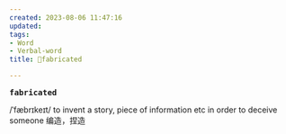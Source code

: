 ```yaml
---
created: 2023-08-06 11:47:16
updated: 
tags: 
- Word
- Verbal-word
title: 🚩fabricated

---
```


<pre><strong>fabricated</strong></pre>
/ˈfæbrɪkeɪt/ 
to invent a story, piece of information etc in order to deceive someone 编造，捏造